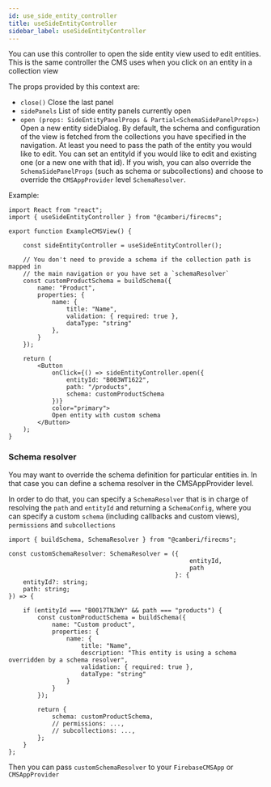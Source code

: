 ```yaml
---
id: use_side_entity_controller
title: useSideEntityController
sidebar_label: useSideEntityController
---
```



You can use this controller to open the side entity view used to edit entities.
This is the same controller the CMS uses when you click on an entity in a collection
view

The props provided by this context are:

* `close()` Close the last panel
* `sidePanels` List of side entity panels currently open
* `open (props: SideEntityPanelProps & Partial<SchemaSidePanelProps>)`
  Open a new entity sideDialog. By default, the schema and configuration of the
  view is fetched from the collections you have specified in the navigation. At
  least you need to pass the path of the entity you would like to
  edit. You can set an entityId if you would like to edit and existing one
  (or a new one with that id). If you wish, you can also override
  the `SchemaSidePanelProps` (such as schema or subcollections) and choose to
  override the `CMSAppProvider` level `SchemaResolver`.

Example:

```tsx
import React from "react";
import { useSideEntityController } from "@camberi/firecms";

export function ExampleCMSView() {

    const sideEntityController = useSideEntityController();

    // You don't need to provide a schema if the collection path is mapped in
    // the main navigation or you have set a `schemaResolver`
    const customProductSchema = buildSchema({
        name: "Product",
        properties: {
            name: {
                title: "Name",
                validation: { required: true },
                dataType: "string"
            },
        }
    });

    return (
        <Button
            onClick={() => sideEntityController.open({
                entityId: "B003WT1622",
                path: "/products",
                schema: customProductSchema
            })}
            color="primary">
            Open entity with custom schema
        </Button>
    );
}
```


### Schema resolver

You may want to override the schema definition for particular entities in. In
that case you can define a schema resolver in the CMSAppProvider level.

In order to do that, you can specify a `SchemaResolver` that is in charge of
resolving the `path` and `entityId` and returning a `SchemaConfig`, where you
can specify a custom `schema` (including callbacks and custom views),
`permissions` and `subcollections`

```tsx
import { buildSchema, SchemaResolver } from "@camberi/firecms";

const customSchemaResolver: SchemaResolver = ({
                                                  entityId,
                                                  path
                                              }: {
    entityId?: string;
    path: string;
}) => {

    if (entityId === "B0017TNJWY" && path === "products") {
        const customProductSchema = buildSchema({
            name: "Custom product",
            properties: {
                name: {
                    title: "Name",
                    description: "This entity is using a schema overridden by a schema resolver",
                    validation: { required: true },
                    dataType: "string"
                }
            }
        });

        return {
            schema: customProductSchema,
            // permissions: ...,
            // subcollections: ...,
        };
    }
};
```

Then you can pass `customSchemaResolver` to your `FirebaseCMSApp` or `CMSAppProvider`
